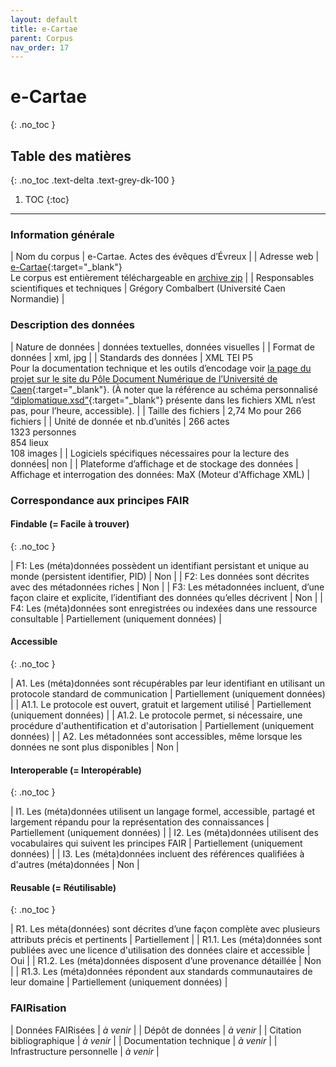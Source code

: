 ```yaml
---
layout: default
title: e-Cartae
parent: Corpus
nav_order: 17
---
```


# e-Cartae
{: .no_toc }

## Table des matières
{: .no_toc .text-delta .text-grey-dk-100 }

1. TOC
{:toc}

---

### Information générale

| <span class="corpus-table-header-left">Nom du corpus</span>                           | e-Cartae. Actes des évêques d’Évreux |
| <span class="corpus-table-header-left">Adresse web</span>                             | [e-Cartae](https://www.unicaen.fr/puc/sources/ecartae/evreux/accueil){:target="_blank"} <br/> Le corpus est entièrement téléchargeable en [archive zip](https://www.unicaen.fr/puc/sources/ecartae/evreux/sourcesEcartae/actesEcartae.zip) |
| <span class="corpus-table-header-left">Responsables scientifiques et techniques</span> | Grégory Combalbert (Université Caen Normandie) |

### Description des données

| <span class="corpus-table-header-left">Nature de données</span>                                            | données textuelles, données visuelles |
| <span class="corpus-table-header-left">Format de données</span>                                            | xml, jpg |
| <span class="corpus-table-header-left">Standards des données</span>                                        | XML TEI P5 <br/> Pour la documentation technique et les outils d’encodage voir [la page du projet sur le site du Pôle Document Numérique de l’Université de Caen](https://www.unicaen.fr/recherche/mrsh/document_numerique/projets/e-cartae){:target="_blank"}. (À noter que la référence au schéma personnalisé [“diplomatique.xsd”](https://www.unicaen.fr/mrsh/pddn/schemas/diplomatique.xsd){:target="_blank"} présente dans les fichiers XML n’est pas, pour l’heure, accessible). |
| <span class="corpus-table-header-left">Taille des fichiers</span>                                          | 2,74 Mo pour 266 fichiers |
| <span class="corpus-table-header-left">Unité de donnée et nb.d’unités</span>                               | 266 actes <br/> 1323 personnes <br/> 854 lieux <br/> 108 images |
| <span class="corpus-table-header-left">Logiciels spécifiques nécessaires pour la lecture des données</span>| non |
| <span class="corpus-table-header-left">Plateforme d’affichage et de stockage des données</span>            | Affichage et interrogation des données: MaX (Moteur d'Affichage XML) |

### Correspondance aux principes FAIR

#### Findable (= Facile à trouver)
{: .no_toc }

| F1: Les (méta)données possèdent un identifiant persistant et unique au monde (persistent identifier, PID)	  | <span class="overview-table-no">Non</span> |
| F2: Les données sont décrites avec des métadonnées riches													  | <span class="overview-table-no">Non</span> |
| F3: Les métadonnées incluent, d’une façon claire et explicite, l’identifiant des données qu’elles décrivent | <span class="overview-table-no">Non</span> |
| F4: Les (méta)données sont enregistrées ou indexées dans une ressource consultable						  | <span class="overview-table-partially">Partiellement</span> <span class="sub-text">(uniquement données)</span> |

#### Accessible
{: .no_toc }

| A1. Les (méta)données sont récupérables par leur identifiant en utilisant un protocole standard de communication | <span class="overview-table-partially">Partiellement</span> <span class="sub-text">(uniquement données)</span> |
| A1.1. Le protocole est ouvert, gratuit et largement utilisé													   | <span class="overview-table-partially">Partiellement</span> <span class="sub-text">(uniquement données)</span> |
| A1.2. Le protocole permet, si nécessaire, une procédure d'authentification et d'autorisation					   | <span class="overview-table-partially">Partiellement</span> <span class="sub-text">(uniquement données)</span> |
| A2. Les métadonnées sont accessibles, même lorsque les données ne sont plus disponibles						   | <span class="overview-table-no">Non</span> |

#### Interoperable (= Interopérable)
{: .no_toc }

| I1. Les (méta)données utilisent un langage formel, accessible, partagé et largement répandu pour la représentation des connaissances | <span class="overview-table-partially">Partiellement</span> <span class="sub-text">(uniquement données)</span> |
| I2. Les (méta)données utilisent des vocabulaires qui suivent les principes FAIR 													   | <span class="overview-table-partially">Partiellement</span> <span class="sub-text">(uniquement données)</span> |
| I3. Les (méta)données incluent des références qualifiées à d'autres (méta)données 												   | <span class="overview-table-no">Non</span> |

#### Reusable (= Réutilisable)
{: .no_toc }

| R1. Les méta(données) sont décrites d’une façon complète avec plusieurs attributs précis et pertinents	| <span class="overview-table-partially">Partiellement</span> |
| R1.1. Les (méta)données sont publiées avec une licence d'utilisation des données claire et accessible 	| <span class="overview-table-yes">Oui</span> |
| R1.2. Les (méta)données disposent d’une provenance détaillée												| <span class="overview-table-no">Non</span> |
| R1.3. Les (méta)données répondent aux standards communautaires de leur domaine							| <span class="overview-table-partially">Partiellement</span> <span class="sub-text">(uniquement données)</span> |

### FAIRisation

| <span class="corpus-table-header-left">Données FAIRisées</span>            | _à venir_ |
| <span class="corpus-table-header-left">Dépôt de données</span>             | _à venir_ |
| <span class="corpus-table-header-left">Citation bibliographique</span>     | _à venir_ |
| <span class="corpus-table-header-left">Documentation technique</span>   	 | _à venir_ |
| <span class="corpus-table-header-left">Infrastructure personnelle</span>   | _à venir_ |
